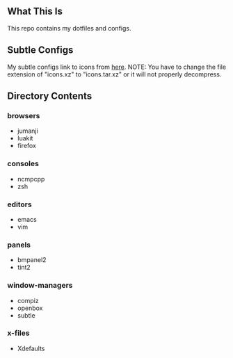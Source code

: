 ## What This Is
This repo contains my dotfiles and configs.  

## Subtle Configs
My subtle configs link to icons from
[here](http://subforge.org/projects/subtle/files). NOTE: You have to change the file extension of "icons.xz" to "icons.tar.xz" or it will not properly decompress. 

## Directory Contents
### browsers
 * jumanji
 * luakit
 * firefox

### consoles
 * ncmpcpp
 * zsh

### editors
 * emacs
 * vim

### panels
 * bmpanel2
 * tint2

### window-managers
 * compiz
 * openbox
 * subtle

### x-files
 * Xdefaults
